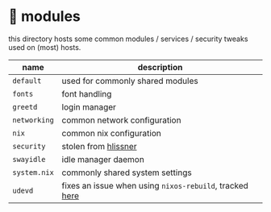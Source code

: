 # :electric_plug: modules

this directory hosts some common modules / services / security tweaks used on (most) hosts.

name            | description
--------------- | -----------
`default`       | used for commonly shared modules
`fonts`         | font handling
`greetd`        | login manager
`networking`    | common network configuration
`nix`           | common nix configuration
`security`      | stolen from [hlissner](https://github.com/hlissner)
`swayidle`      | idle manager daemon
`system.nix`    | commonly shared system settings
`udevd`         | fixes an issue when using `nixos-rebuild`, tracked [here](https://github.com/NixOS/nixpkgs/issues/180175)